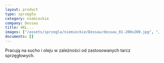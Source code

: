 ```yaml
---
layout: product
type: sprzęgła
category: niemieckie
company: Dessau
title: 4KL...
images: ["/assets/sprzegla/niemieckie/Dessau/dessau_01-200x200.jpg", "/assets/sprzegla/niemieckie/Dessau/dessau_02-200x200.jpg", "/assets/sprzegla/niemieckie/Dessau/dessau_03-200x200.jpg"]
documents: []
---
```

Pracują na sucho i oleju w zależności od zastosowanych tarcz sprzęgłowych.